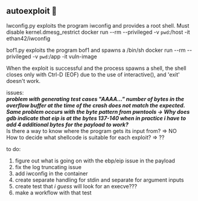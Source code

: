 ## autoexploit 💖
Iwconfig.py exploits the program iwconfig and provides a root shell. Must disable kernel.dmesg_restrict
docker run --rm --privileged -v `pwd`:/host -it ethan42/iwconfig

bof1.py exploits the program bof1 and spawns a /bin/sh
docker run --rm --privileged -v `pwd`:/app -it  vuln-image

When the exploit is successful and the process spawns a shell, the shell closes only with Ctrl-D (EOF) due to the use of interactive(), and 'exit' doesn't work.

issues:<br />
**_problem with generating test cases "AAAA..." number of bytes in the overflow buffer at the time of the crash does not match the expected. Same problem occurs with the byte pattern from pwntools -> Why does gdb indicate that eip is at the bytes 137-140 when in practice i have to add 4 additional bytes for the payload to work?_**<br />
Is there a way to know where the program gets its input from? => NO<br />
How to decide what shellcode is suitable for each exploit? => ??<br />

to do:<br />
1. figure out what is going on with the ebp/eip issue in the payload<br />
2. fix the log truncating issue<br />
3. add iwconfig in the container<br />
4. create separate handling for stdin and separate for argument inputs<br />
5. create test that _i guess_ will look for an execve??? <br />
6. make a workflow with that test<br />








